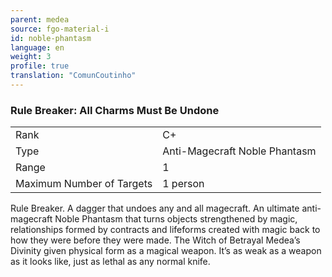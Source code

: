 ```yaml
---
parent: medea
source: fgo-material-i
id: noble-phantasm
language: en
weight: 3
profile: true
translation: "ComunCoutinho"
---
```


### Rule Breaker: All Charms Must Be Undone

<table>
  <tr><td>Rank</td><td>C+</td></tr>
  <tr><td>Type</td><td>Anti-Magecraft Noble Phantasm</td></tr>
  <tr><td>Range</td><td>1</td></tr>
  <tr><td>Maximum Number of Targets</td><td>1 person</td></tr>
</table>

Rule Breaker.
A dagger that undoes any and all magecraft.
An ultimate anti-magecraft Noble Phantasm that turns objects strengthened by magic, relationships formed by contracts and lifeforms created with magic back to how they were before they were made.
The Witch of Betrayal Medea’s Divinity given physical form as a magical weapon.
It’s as weak as a weapon as it looks like, just as lethal as any normal knife.
